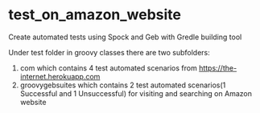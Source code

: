 # test_on_amazon_website
Create automated tests using Spock and Geb with Gredle building tool

Under test folder in groovy classes there are two subfolders:
1) com
which contains 4 test automated scenarios from https://the-internet.herokuapp.com 
2) groovygebsuites
which contains 2 test automated scenarios(1 Successful and 1 Unsuccessful) for visiting and searching on Amazon website
